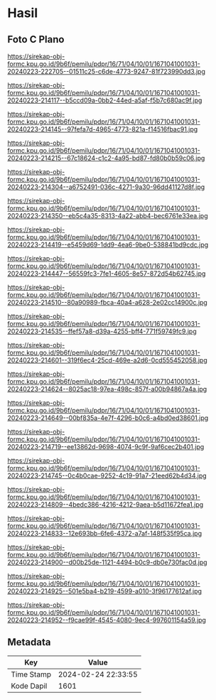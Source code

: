 # Hasil

## Foto C Plano

https://sirekap-obj-formc.kpu.go.id/9b6f/pemilu/pdpr/16/71/04/10/01/1671041001031-20240223-222705--01511c25-c6de-4773-9247-81f723990dd3.jpg

https://sirekap-obj-formc.kpu.go.id/9b6f/pemilu/pdpr/16/71/04/10/01/1671041001031-20240223-214117--b5ccd09a-0bb2-44ed-a5af-f5b7c680ac9f.jpg

https://sirekap-obj-formc.kpu.go.id/9b6f/pemilu/pdpr/16/71/04/10/01/1671041001031-20240223-214145--97fefa7d-4965-4773-821a-f14516fbac91.jpg

https://sirekap-obj-formc.kpu.go.id/9b6f/pemilu/pdpr/16/71/04/10/01/1671041001031-20240223-214215--67c18624-c1c2-4a95-bd87-fd80b0b59c06.jpg

https://sirekap-obj-formc.kpu.go.id/9b6f/pemilu/pdpr/16/71/04/10/01/1671041001031-20240223-214304--a6752491-036c-4271-9a30-96dd41127d8f.jpg

https://sirekap-obj-formc.kpu.go.id/9b6f/pemilu/pdpr/16/71/04/10/01/1671041001031-20240223-214350--eb5c4a35-8313-4a22-abb4-bec6761e33ea.jpg

https://sirekap-obj-formc.kpu.go.id/9b6f/pemilu/pdpr/16/71/04/10/01/1671041001031-20240223-214419--e5459d69-1dd9-4ea6-9be0-538841bd9cdc.jpg

https://sirekap-obj-formc.kpu.go.id/9b6f/pemilu/pdpr/16/71/04/10/01/1671041001031-20240223-214447--56559fc3-7fe1-4605-8e57-872d54b62745.jpg

https://sirekap-obj-formc.kpu.go.id/9b6f/pemilu/pdpr/16/71/04/10/01/1671041001031-20240223-214510--80a90989-fbca-40a4-a628-2e02cc14900c.jpg

https://sirekap-obj-formc.kpu.go.id/9b6f/pemilu/pdpr/16/71/04/10/01/1671041001031-20240223-214535--ffef57a8-d39a-4255-bff4-771f59749fc9.jpg

https://sirekap-obj-formc.kpu.go.id/9b6f/pemilu/pdpr/16/71/04/10/01/1671041001031-20240223-214601--319f6ec4-25cd-469e-a2d6-0cd555452058.jpg

https://sirekap-obj-formc.kpu.go.id/9b6f/pemilu/pdpr/16/71/04/10/01/1671041001031-20240223-214624--8025ac18-97ea-498c-857f-a00b94867a4a.jpg

https://sirekap-obj-formc.kpu.go.id/9b6f/pemilu/pdpr/16/71/04/10/01/1671041001031-20240223-214649--00bf835a-4e7f-4296-b0c6-a4bd0ed38601.jpg

https://sirekap-obj-formc.kpu.go.id/9b6f/pemilu/pdpr/16/71/04/10/01/1671041001031-20240223-214719--ee13862d-9698-4074-9c9f-9af6cec2b401.jpg

https://sirekap-obj-formc.kpu.go.id/9b6f/pemilu/pdpr/16/71/04/10/01/1671041001031-20240223-214745--0c4b0cae-9252-4c19-91a7-21eed62b4d34.jpg

https://sirekap-obj-formc.kpu.go.id/9b6f/pemilu/pdpr/16/71/04/10/01/1671041001031-20240223-214809--4bedc386-4216-4212-9aea-b5d11672fea1.jpg

https://sirekap-obj-formc.kpu.go.id/9b6f/pemilu/pdpr/16/71/04/10/01/1671041001031-20240223-214833--12e693bb-6fe6-4372-a7af-148f535f95ca.jpg

https://sirekap-obj-formc.kpu.go.id/9b6f/pemilu/pdpr/16/71/04/10/01/1671041001031-20240223-214900--d00b25de-1121-4494-b0c9-db0e730fac0d.jpg

https://sirekap-obj-formc.kpu.go.id/9b6f/pemilu/pdpr/16/71/04/10/01/1671041001031-20240223-214925--501e5ba4-b219-4599-a010-3f96177612af.jpg

https://sirekap-obj-formc.kpu.go.id/9b6f/pemilu/pdpr/16/71/04/10/01/1671041001031-20240223-214952--f9cae99f-4545-4080-9ec4-997601154a59.jpg


## Metadata

| Key        | Value               |
| ---------- | ------------------- |
| Time Stamp | 2024-02-24 22:33:55 |
| Kode Dapil | 1601                |



